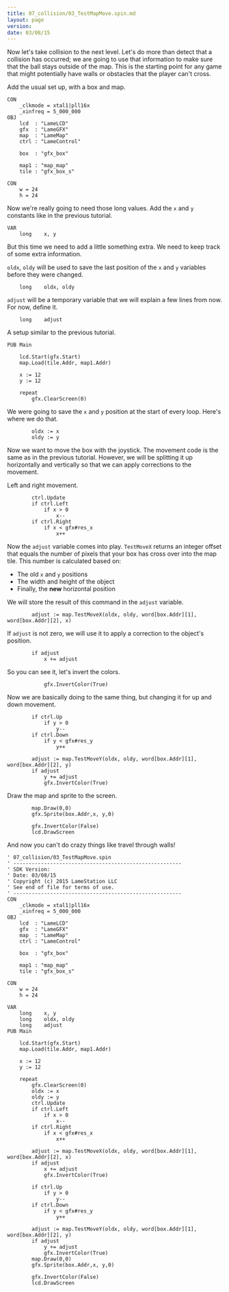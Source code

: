```yaml
---
title: 07_collision/03_TestMapMove.spin.md
layout: page
version: 
date: 03/08/15
---
```

Now let's take collision to the next level. Let's do more than detect that a collision has occurred; we are going to use that information to make sure that the ball stays outside of the map. This is the starting point for any game that might potentially have walls or obstacles that the player can't cross.

Add the usual set up, with a box and map.
```
CON
    _clkmode = xtal1|pll16x
    _xinfreq = 5_000_000
OBJ
    lcd  : "LameLCD" 
    gfx  : "LameGFX"
    map  : "LameMap"
    ctrl : "LameControl"
    
    box  : "gfx_box"

    map1 : "map_map"
    tile : "gfx_box_s"

CON
    w = 24
    h = 24

```
Now we're really going to need those long values. Add the `x` and `y` constants like in the previous tutorial. 
```
VAR
    long    x, y
```
But this time we need to add a little something extra. We need to keep track of some extra information.

`oldx`, `oldy` will be used to save the last position of the `x` and `y` variables before they were changed.
```
    long    oldx, oldy
```
`adjust` will be a temporary variable that we will explain a few lines from now. For now, define it.
```
    long    adjust
```
A setup similar to the previous tutorial.
```
PUB Main

    lcd.Start(gfx.Start)
    map.Load(tile.Addr, map1.Addr)

    x := 12
    y := 12
    
    repeat
        gfx.ClearScreen(0)
```
We were going to save the `x` and `y` position at the start of every loop. Here's where we do that.
```
        oldx := x
        oldy := y
```
Now we want to move the box with the joystick. The movement code is the same as in the previous tutorial. However, we will be splitting it up horizontally and vertically so that we can apply corrections to the movement.

Left and right movement.
```
        ctrl.Update
        if ctrl.Left
            if x > 0
                x--
        if ctrl.Right
            if x < gfx#res_x
                x++

```
Now the `adjust` variable comes into play. `TestMoveX` returns an integer offset that equals the number of pixels that your box has cross over into the map tile. This number is calculated based on:

* The old `x` and `y` positions
* The width and height of the object
* Finally, the **new** horizontal position

We will store the result of this command in the `adjust` variable.
```
        adjust := map.TestMoveX(oldx, oldy, word[box.Addr][1], word[box.Addr][2], x)
```
If `adjust` is not zero, we will use it to apply a correction to the object's position.
```
        if adjust
            x += adjust
```
So you can see it, let's invert the colors.
```
            gfx.InvertColor(True)

```
Now we are basically doing to the same thing, but changing it for up and down movement.
```
        if ctrl.Up
            if y > 0
                y--
        if ctrl.Down
            if y < gfx#res_y
                y++

        adjust := map.TestMoveY(oldx, oldy, word[box.Addr][1], word[box.Addr][2], y)
        if adjust
            y += adjust
            gfx.InvertColor(True)
```
Draw the map and sprite to the screen.
```
        map.Draw(0,0)
        gfx.Sprite(box.Addr,x, y,0)

        gfx.InvertColor(False)
        lcd.DrawScreen
```
   
And now you can't do crazy things like travel through walls!

```
' 07_collision/03_TestMapMove.spin
' -------------------------------------------------------
' SDK Version: 
' Date: 03/08/15
' Copyright (c) 2015 LameStation LLC
' See end of file for terms of use.
' -------------------------------------------------------
CON
    _clkmode = xtal1|pll16x
    _xinfreq = 5_000_000
OBJ
    lcd  : "LameLCD" 
    gfx  : "LameGFX"
    map  : "LameMap"
    ctrl : "LameControl"
    
    box  : "gfx_box"

    map1 : "map_map"
    tile : "gfx_box_s"

CON
    w = 24
    h = 24

VAR
    long    x, y
    long    oldx, oldy
    long    adjust
PUB Main

    lcd.Start(gfx.Start)
    map.Load(tile.Addr, map1.Addr)

    x := 12
    y := 12
    
    repeat
        gfx.ClearScreen(0)
        oldx := x
        oldy := y
        ctrl.Update
        if ctrl.Left
            if x > 0
                x--
        if ctrl.Right
            if x < gfx#res_x
                x++

        adjust := map.TestMoveX(oldx, oldy, word[box.Addr][1], word[box.Addr][2], x)
        if adjust
            x += adjust
            gfx.InvertColor(True)

        if ctrl.Up
            if y > 0
                y--
        if ctrl.Down
            if y < gfx#res_y
                y++

        adjust := map.TestMoveY(oldx, oldy, word[box.Addr][1], word[box.Addr][2], y)
        if adjust
            y += adjust
            gfx.InvertColor(True)
        map.Draw(0,0)
        gfx.Sprite(box.Addr,x, y,0)

        gfx.InvertColor(False)
        lcd.DrawScreen


```
